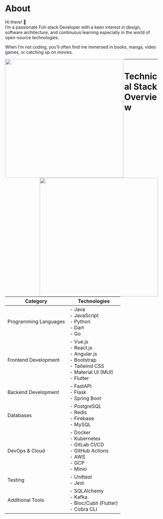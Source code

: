 # About
Hi there! 👋  
I’m a passionate Full-stack Developer with a keen interest in design, software architecture, and continuous learning especially in the world of open-source technologies.

When I’m not coding, you’ll often find me immersed in books, manga, video games, or catching up on movies.  

<p align=center>
  <div align=center>
    <a href="https://github.com/denvercoder1/github-readme-streak-stats" title="Go to Source">
      <img align="left" width=390 src="https://github-readme-streak-stats.herokuapp.com/?user=ayoub3bidi&theme=react&hide_border=true" alt="" />
    </a>
    <a href="https://github.com/anuraghazra/github-readme-stats" title="Go to Source">
      <img align="right" width=390 src="https://github-readme-stats.vercel.app/api?username=ayoub3bidi&show_icons=true&theme=react&hide_border=true" />
    </a>
  </div>    
</p>

-------------------------
# Technical Stack Overview

| Category | Technologies |
|----------|-------------|
| Programming Languages | - Java<br>- JavaScript<br>- Python<br>- Dart<br>- Go |
| Frontend Development | - Vue.js <br>- React.js<br>- Angular.js<br>- Bootstrap<br>- Tailwind CSS<br>- Material UI (MUI)<br>- Flutter |
| Backend Development | - FastAPI<br>- Flask<br>- Spring Boot |
| Databases | - PostgreSQL<br>- Redis<br>- Firebase<br>- MySQL |
| DevOps & Cloud | - Docker<br>- Kubernetes<br>- GitLab CI/CD<br>- GitHub Actions<br>- AWS<br>- GCP<br>- Minio |
| Testing | - Unittest<br>- Jest |
| Additional Tools | - SQLAlchemy<br>- Kafka<br>- Bloc/Cubit (Flutter)<br>- Cobra CLI |

